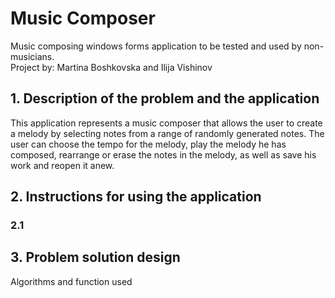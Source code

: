 # Music Composer 
Music composing windows forms application to be tested and used by non-musicians.  <br/> 
Project by: Martina Boshkovska and Ilija Vishinov

## 1. Description of the problem and the application
This application represents a music composer that allows the user to create a melody by selecting notes from a range of randomly generated notes. The user can choose the tempo for the melody, play the melody he has composed, rearrange or erase the notes in the melody, as well as save his work and reopen it anew.

## 2. Instructions for using the application

### 2.1


## 3. Problem solution design 
Algorithms and function used 



